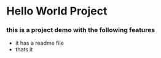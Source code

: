 # Hello World Project
### this is a project demo with the following features
- it has a readme file
- thats it


